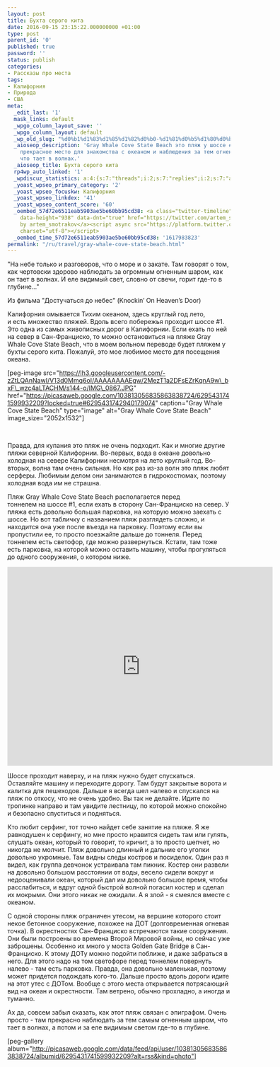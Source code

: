 ```yaml
---
layout: post
title: Бухта серого кита
date: 2016-09-15 23:15:22.000000000 +01:00
type: post
parent_id: '0'
published: true
password: ''
status: publish
categories:
- Рассказы про места
tags:
- Калифорния
- Природа
- США
meta:
  _edit_last: '1'
  mask_links: default
  _wpgo_column_layout_save: ''
  _wpgo_column_layout: default
  _wp_old_slug: "%d0%b1%d1%83%d1%85%d1%82%d0%b0-%d1%81%d0%b5%d1%80%d0%be%d0%b3%d0%be-%d0%ba%d0%b8%d1%82%d0%b0"
  _aioseop_description: 'Gray Whale Cove State Beach это пляж у шоссе #1 в Калифорнии,
    прекрасное место для знакомства с океаном и наблюдения за тем огненным шаром,
    что тает в волнах.'
  _aioseop_title: Бухта серого кита
  rp4wp_auto_linked: '1'
  _wpdiscuz_statistics: a:4:{s:7:"threads";i:2;s:7:"replies";i:2;s:7:"authors";i:2;s:14:"recent_authors";a:2:{i:0;O:8:"stdClass":3:{s:20:"comment_author_email";s:25:"artem.smotrakov@gmail.com";s:14:"comment_author";s:5:"artem";s:7:"user_id";s:1:"1";}i:1;O:8:"stdClass":3:{s:20:"comment_author_email";s:21:"irishdrakon@gmail.com";s:14:"comment_author";s:6:"Iren4k";s:7:"user_id";s:1:"0";}}}
  _yoast_wpseo_primary_category: '2'
  _yoast_wpseo_focuskw: Калифорния
  _yoast_wpseo_linkdex: '41'
  _yoast_wpseo_content_score: '60'
  _oembed_57d72e6511eab5903ae5be60bb95cd38: <a class="twitter-timeline" data-width="625"
    data-height="938" data-dnt="true" href="https://twitter.com/artem_smotrakov?ref_src=twsrc%5Etfw">Tweets
    by artem_smotrakov</a><script async src="https://platform.twitter.com/widgets.js"
    charset="utf-8"></script>
  _oembed_time_57d72e6511eab5903ae5be60bb95cd38: '1617983823'
permalink: "/ru/travel/gray-whale-cove-state-beach.html"
---
```

"На небе только и разговоров, что о море и о закате. Там говорят о том, как чертовски здорово наблюдать за огромным огненным шаром, как он тает в волнах. И еле видимый свет, словно от свечи, горит где-то в глубине…"

Из фильма "Достучаться до небес" (Knockin’ On Heaven’s Door)

Калифорния омывается Тихим океаном, здесь круглый год лето, и&nbsp;есть&nbsp;множество пляжей. Вдоль всего побережья проходит шоссе #1. Это одна из самых живописных дорог в Калифорнии. Если ехать по ней на север в Сан-Франциско, то можно остановиться на пляже&nbsp;Gray Whale Cove State Beach, что в моем вольном переводе будет пляжем у бухты серого кита. Пожалуй, это мое любимое место для посещения океана.

[peg-image src="https://lh3.googleusercontent.com/-zZtLQAnNawI/V13d0Mmq6oI/AAAAAAAAEgw/2MezT1a2DFsEZrKqnA9w\_bxF\_wzc4aLTACHM/s144-o/IMG\_0867.JPG" href="https://picasaweb.google.com/103813056835863838724/6295431741599932209?locked=true#6295431742940179074" caption="Gray Whale Cove State Beach" type="image" alt="Gray Whale Cove State Beach" image\_size="2052x1532"]

&nbsp;

Правда, для купания это пляж не очень подходит. Как и многие другие пляжи северной Калифорнии. Во-первых, вода в океане довольно холодная на севере Калифорнии несмотря на лето круглый год. Во-вторых, волна там очень сильная. Но как раз из-за волн это пляж любят серферы. Любимым делом они занимаются в гидрокостюмах, поэтому холодная вода им не страшна.

Пляж&nbsp;Gray Whale Cove State Beach располагается перед тоннелем&nbsp;на&nbsp;шоссе #1, если ехать в сторону Сан-Франциско на север. У пляжа есть довольно большая парковка, на которую можно заехать с шоссе. Но вот табличку с названием пляж разглядеть сложно, и находится она уже после въезда на парковку. Поэтому если вы пропустили ее, то просто поезжайте дальше до тоннеля. Перед тоннелем есть светофор, где можно развернуться. Кстати, там тоже есть парковка, на которой можно оставить машину, чтобы прогуляться до одного сооружения, о котором ниже.

<iframe style="border: 0;" src="https://www.google.com/maps/embed?pb=!1m18!1m12!1m3!1d25297.439391774064!2d-122.53776489686922!3d37.574380706953846!2m3!1f0!2f0!3f0!3m2!1i1024!2i768!4f13.1!3m3!1m2!1s0x0%3A0xf5fb415242045a37!2sGray+Whale+Cove+State+Beach!5e0!3m2!1sen!2sus!4v1471213502621" width="600" height="450" frameborder="0" allowfullscreen="allowfullscreen"></iframe>

Шоссе проходит наверху, и на пляж нужно будет спускаться. Оставляйте машину и переходите дорогу. Там будут закрытые ворота и калитка для пешеходов. Дальше я всегда шел налево и спускался на пляж по откосу, что не очень удобно. Вы так не делайте. Идите по тропинке направо и там увидите&nbsp;лестницу, по которой можно спокойно и безопасно спуститься и подняться.

Кто любит серфинг, тот точно найдет себе занятие на пляже. Я же равнодушен к серфингу, но мне просто нравится сидеть там или гулять, слушать океан, который то говорит, то кричит, а то просто шепчет, но никогда не молчит. Пляж довольно длинный и дальние его уголки довольно укромные. Там видны следы костров и посиделок. Один раз я видел, как группа девчонок устраивала там пикник. Костер они развели на довольно большом расстоянии от воды, весело сидели вокруг и недооценивали океан, который дал им довольно большое время, чтобы расслабиться, и вдруг одной быстрой волной погасил костер и сделал их мокрыми. Они этого никак не ожидали. А я злой - я смеялся вместе с океаном.

С одной стороны пляж ограничен утесом, на вершине которого стоит некое бетонное&nbsp;сооружение, похожее на ДОТ (долговременная огневая точка). В окрестностях Сан-Франциско встречаются такие сооружения. Они были построены во времена Второй Мировой войны, но сейчас уже заброшены. Особенно их много у моста Golden Gate Bridge в Сан-Франциско. К этому ДОТу можно подойти поближе, и даже забраться в него. Для этого надо на том светофоре перед тоннелем повернуть налево - там есть парковка. Правда, она довольно маленькая, поэтому может придется подождать кого-то. Дальше просто вдоль дороги идите на этот утес с ДОТом. Вообще с этого места открывается потрясающий вид на океан и окрестности. Там ветрено, обычно прохладно, а иногда и туманно.

Ах да, совсем забыл сказать, как этот пляж связан с эпиграфом. Очень просто - там прекрасно наблюдать&nbsp;за тем самым огненным шаром, что тает в волнах, а потом и за еле видимым светом где-то в глубине.

[peg-gallery album="http://picasaweb.google.com/data/feed/api/user/103813056835863838724/albumid/6295431741599932209?alt=rss&kind=photo"]

